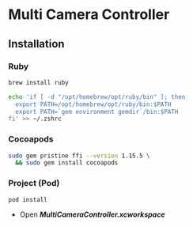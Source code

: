 # Multi Camera Controller

## Installation

### Ruby

```bash
brew install ruby
```

```bash
echo 'if [ -d "/opt/homebrew/opt/ruby/bin" ]; then
  export PATH=/opt/homebrew/opt/ruby/bin:$PATH
  export PATH=`gem environment gemdir`/bin:$PATH
fi' >> ~/.zshrc
```

### Cocoapods

```bash
sudo gem pristine ffi --version 1.15.5 \
  && sudo gem install cocoapods
```

### Project (Pod)

```bash
pod install
```

- Open ***MultiCameraController.xcworkspace***
